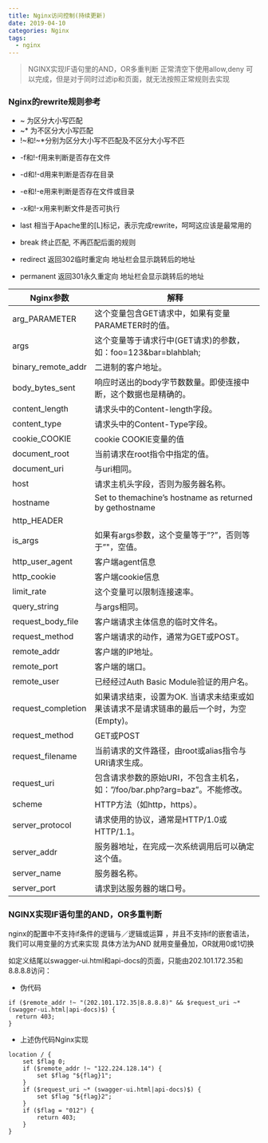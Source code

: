 ```yaml
---
title: Nginx访问控制(持续更新) 
date: 2019-04-10
categories: Nginx
tags:  
  - nginx   
---
```


> NGINX实现IF语句里的AND，OR多重判断
> 正常清空下使用allow,deny 可以完成，但是对于同时过滤ip和页面，就无法按照正常规则去实现

### Nginx的rewrite规则参考
- ~ 为区分大小写匹配
- ~\* 为不区分大小写匹配
- !~和!~\*分别为区分大小写不匹配及不区分大小写不匹

<!--more-->
- -f和!-f用来判断是否存在文件
- -d和!-d用来判断是否存在目录
- -e和!-e用来判断是否存在文件或目录
- -x和!-x用来判断文件是否可执行


- last 相当于Apache里的[L]标记，表示完成rewrite，呵呵这应该是最常用的
- break 终止匹配, 不再匹配后面的规则
- redirect 返回302临时重定向 地址栏会显示跳转后的地址
- permanent 返回301永久重定向 地址栏会显示跳转后的地址

|Nginx参数 | 解释 |
|- |---- |
arg_PARAMETER    | 这个变量包含GET请求中，如果有变量PARAMETER时的值。
args                    | 这个变量等于请求行中(GET请求)的参数，如：foo=123&bar=blahblah;
binary_remote_addr | 二进制的客户地址。
body_bytes_sent    | 响应时送出的body字节数数量。即使连接中断，这个数据也是精确的。
content_length    | 请求头中的Content-length字段。
content_type      | 请求头中的Content-Type字段。
cookie_COOKIE    | cookie COOKIE变量的值
document_root    | 当前请求在root指令中指定的值。
document_uri      | 与uri相同。
host                | 请求主机头字段，否则为服务器名称。
hostname          | Set to themachine’s hostname as returned by gethostname
http_HEADER      |   
is_args              | 如果有args参数，这个变量等于”?”，否则等于”"，空值。
http_user_agent    | 客户端agent信息
http_cookie          | 客户端cookie信息
limit_rate            | 这个变量可以限制连接速率。
query_string          | 与args相同。
request_body_file  | 客户端请求主体信息的临时文件名。
request_method    | 客户端请求的动作，通常为GET或POST。
remote_addr          | 客户端的IP地址。
remote_port          | 客户端的端口。
remote_user          | 已经经过Auth Basic Module验证的用户名。
request_completion | 如果请求结束，设置为OK. 当请求未结束或如果该请求不是请求链串的最后一个时，为空(Empty)。
request_method    | GET或POST
request_filename  | 当前请求的文件路径，由root或alias指令与URI请求生成。
request_uri          | 包含请求参数的原始URI，不包含主机名，如：”/foo/bar.php?arg=baz”。不能修改。
scheme                | HTTP方法（如http，https）。
server_protocol      | 请求使用的协议，通常是HTTP/1.0或HTTP/1.1。
server_addr          | 服务器地址，在完成一次系统调用后可以确定这个值。
server_name        | 服务器名称。
server_port          | 请求到达服务器的端口号。



### NGINX实现IF语句里的AND，OR多重判断
nginx的配置中不支持if条件的逻辑与／逻辑或运算 ，并且不支持if的嵌套语法，我们可以用变量的方式来实现
具体方法为AND 就用变量叠加，OR就用0或1切换

如定义结尾以swagger-ui.html和api-docs的页面，只能由202.101.172.35和8.8.8.8访问：

- 伪代码

```
if ($remote_addr !~ "(202.101.172.35|8.8.8.8)" && $request_uri ~* (swagger-ui.html|api-docs)$) {
  return 403;
}
```

- 上述伪代码Nginx实现

```
location / {
	set $flag 0;
    if ($remote_addr !~ "122.224.128.14") {
		set $flag "${flag}1";
	}
	if ($request_uri ~* (swagger-ui.html|api-docs)$) {
		set $flag "${flag}2";
	}
	if ($flag = "012") {
		return 403;
	}
}
```
